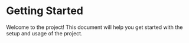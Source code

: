# Getting Started

Welcome to the project! This document will help you get started with the setup and usage of the project.